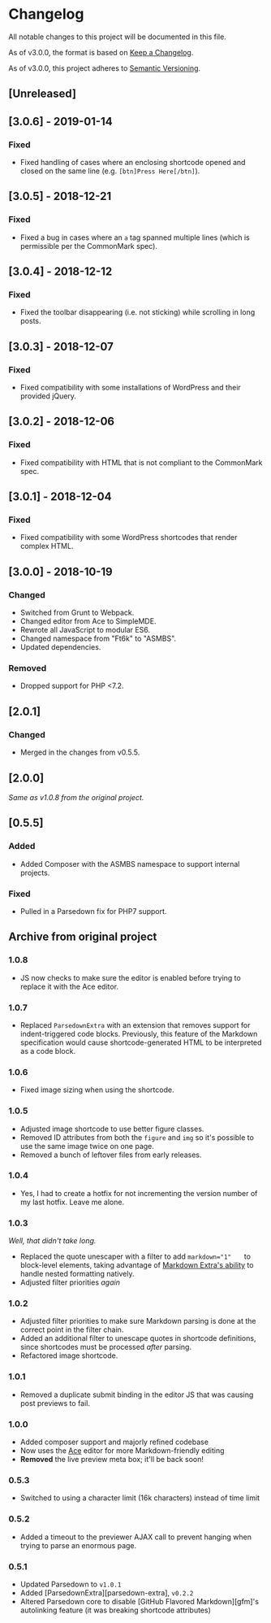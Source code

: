 # Changelog

All notable changes to this project will be documented in this file.

As of v3.0.0, the format is based on [Keep a Changelog](https://keepachangelog.com/en/1.0.0/).

As of v3.0.0, this project adheres to [Semantic Versioning](https://semver.org/spec/v2.0.0.html).



## [Unreleased]



## [3.0.6] - 2019-01-14

### Fixed

- Fixed handling of cases where an enclosing shortcode opened and closed on the same line (e.g. `[btn]Press Here[/btn]`).



## [3.0.5] - 2018-12-21

### Fixed

- Fixed a bug in cases where an `a` tag spanned multiple lines (which is permissible per the CommonMark spec).



## [3.0.4] - 2018-12-12

### Fixed

- Fixed the toolbar disappearing (i.e. not sticking) while scrolling in long posts.



## [3.0.3] - 2018-12-07

### Fixed

- Fixed compatibility with some installations of WordPress and their provided jQuery.



## [3.0.2] - 2018-12-06

### Fixed

- Fixed compatibility with HTML that is not compliant to the CommonMark spec.



## [3.0.1] - 2018-12-04

### Fixed

- Fixed compatibility with some WordPress shortcodes that render complex HTML.



## [3.0.0] - 2018-10-19

### Changed

- Switched from Grunt to Webpack.
- Changed editor from Ace to SimpleMDE.
- Rewrote all JavaScript to modular ES6.
- Changed namespace from "Ft6k" to "ASMBS".
- Updated dependencies.

### Removed

- Dropped support for PHP <7.2.



## [2.0.1]

### Changed

- Merged in the changes from v0.5.5.



## [2.0.0]

*Same as v1.0.8 from the original project.*



## [0.5.5]

### Added

- Added Composer with the ASMBS namespace to support internal projects.

### Fixed

- Pulled in a Parsedown fix for PHP7 support.





## Archive from original project

### 1.0.8

* JS now checks to make sure the editor is enabled before trying to replace it with the Ace editor.

### 1.0.7
* Replaced `ParsedownExtra` with an extension that removes support for indent-triggered code blocks. Previously, this feature of the Markdown specification would cause shortcode-generated HTML to be interpreted as a code block.

### 1.0.6
* Fixed image sizing when using the shortcode.

### 1.0.5
* Adjusted image shortcode to use better figure classes.
* Removed ID attributes from both the `figure` and `img` so it's possible to use the same image twice on one page.
* Removed a bunch of leftover files from early releases.

### 1.0.4
* Yes, I had to create a hotfix for not incrementing the version number of my last hotfix. Leave me alone.

### 1.0.3
_Well, that didn't take long._

* Replaced the quote unescaper with a filter to add `markdown="1"	` to block-level elements, taking advantage of [Markdown Extra's ability](https://michelf.ca/projects/php-markdown/extra/#markdown-attr) to handle nested formatting natively.
* Adjusted filter priorities _again_

### 1.0.2
* Adjusted filter priorities to make sure Markdown parsing is done at the correct point in the filter chain.
* Added an additional filter to unescape quotes in shortcode definitions, since shortcodes must be processed _after_ parsing. 
* Refactored image shortcode.

### 1.0.1
* Removed a duplicate submit binding in the editor JS that was causing post previews to fail.

### 1.0.0
* Added composer support and majorly refined codebase
* Now uses the [Ace](https://ace.c9.io/#nav=about) editor for more Markdown-friendly editing
* **Removed** the live preview meta box; it'll be back soon!

### 0.5.3

* Switched to using a character limit (16k characters) instead of time limit

### 0.5.2

* Added a timeout to the previewer AJAX call to prevent hanging when trying to parse an enormous page.

### 0.5.1

* Updated Parsedown to `v1.0.1`
* Added [ParsedownExtra][parsedown-extra], `v0.2.2`
* Altered Parsedown core to disable [GitHub Flavored Markdown][gfm]'s autolinking feature (it was breaking shortcode attributes)
